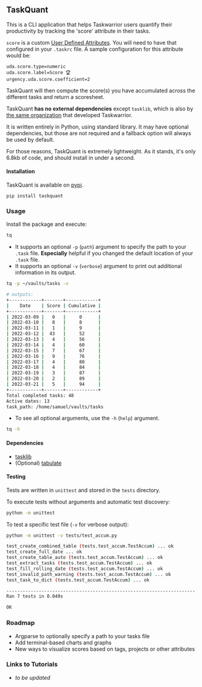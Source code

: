 ## TaskQuant
This is a CLI application that helps Taskwarrior users quantify their productivity by tracking the 'score' attribute in their tasks.

`score` is a custom [User Defined Attributes](https://taskwarrior.org/docs/udas.html). You will need to have that configured in your `.taskrc` file. A sample configuration for this attribute would be:

```
uda.score.type=numeric
uda.score.label=Score 🏆 
urgency.uda.score.coefficient=2
```

TaskQuant will then compute the score(s) you have accumulated across the different tasks and return a scoresheet.

TaskQuant **has no external dependencies** except `tasklib`, which is also by [the same organization](https://github.com/GothenburgBitFactory) that developed Taskwarrior. 

It is written entirely in Python, using standard library. It may have optional dependencies, but those are not required and a fallback option will always be used by default. 

For those reasons, TaskQuant is extremely lightweight. As it stands, it's only 6.8kb of code, and should install in under a second.

#### Installation
TaskQuant is available on [pypi](https://pypi.org/project/taskquant/).
```
pip install taskquant
```

### Usage
Install the package and execute:

```bash
tq 
```

- It supports an optional `-p` (`path`) argument to specify the path to your `.task` file. **Especially** helpful if you changed the default location of your `.task` file.
- It supports an optional `-v` (`verbose`) argument to print out additional 
information in its output.

```bash
tq -p ~/vaults/tasks -v 

# outputs:
+------------+-------+------------+
|    Date    | Score | Cumulative |
+------------+-------+------------+
| 2022-03-09 |   0   |     0      |
| 2022-03-10 |   8   |     8      |
| 2022-03-11 |   1   |     9      |
| 2022-03-12 |  43   |     52     |
| 2022-03-13 |   4   |     56     |
| 2022-03-14 |   4   |     60     |
| 2022-03-15 |   7   |     67     |
| 2022-03-16 |   9   |     76     |
| 2022-03-17 |   4   |     80     |
| 2022-03-18 |   4   |     84     |
| 2022-03-19 |   3   |     87     |
| 2022-03-20 |   2   |     89     |
| 2022-03-21 |   5   |     94     |
+------------+-------+------------+
Total completed tasks: 48
Active dates: 13
task_path: /home/samuel/vaults/tasks
```



- To see all optional arguments, use the `-h` (`help`) argument.

```bash
tq -h
```

#### Dependencies
- [tasklib](https://github.com/GothenburgBitFactory/tasklib)
- (Optional) [tabulate](https://github.com/astanin/python-tabulate)

#### Testing
Tests are written in `unittest` and stored in the `tests` directory.

To execute tests without arguments and automatic test discovery:

```bash
python -m unittest 
```

To test a specific test file (`-v` for verbose output):

```bash
python -m unittest -v tests/test_accum.py

test_create_combined_table (tests.test_accum.TestAccum) ... ok
test_create_full_date ... ok
test_create_table_auto (tests.test_accum.TestAccum) ... ok
test_extract_tasks (tests.test_accum.TestAccum) ... ok
test_fill_rolling_date (tests.test_accum.TestAccum) ... ok
test_invalid_path_warning (tests.test_accum.TestAccum) ... ok
test_task_to_dict (tests.test_accum.TestAccum) ... ok

----------------------------------------------------------------------
Ran 7 tests in 0.049s

OK


```

### Roadmap
- Argparse to optionally specify a path to your tasks file
- Add terminal-based charts and graphs
- New ways to visualize scores based on tags, projects or other attributes

### Links to Tutorials
- _to be updated_

